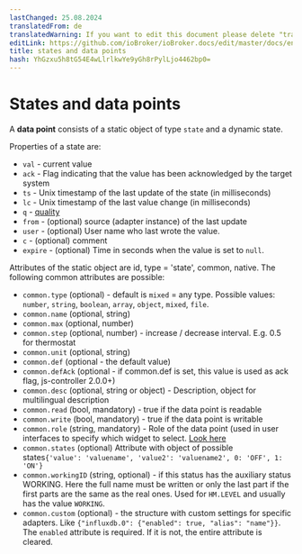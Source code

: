 ```yaml
---
lastChanged: 25.08.2024
translatedFrom: de
translatedWarning: If you want to edit this document please delete "translatedFrom" field, elsewise this document will be translated automatically again
editLink: https://github.com/ioBroker/ioBroker.docs/edit/master/docs/en/basics/states.md
title: states and data points
hash: YhGzxu5h8tG54E4wLlrlkwYe9yGh8rPylLjo4462bp0=
---
```

# States and data points
A **data point** consists of a static object of type `state` and a dynamic state.

Properties of a state are:

* `val` - current value
* `ack` - Flag indicating that the value has been acknowledged by the target system
* `ts` - Unix timestamp of the last update of the state (in milliseconds)
* `lc` - Unix timestamp of the last value change (in milliseconds)
* `q` - [quality](../dev/objectsschema.md#states)
* `from` - (optional) source (adapter instance) of the last update
* `user` - (optional) User name who last wrote the value.
* `c` - (optional) comment
* `expire` - (optional) Time in seconds when the value is set to `null`.

Attributes of the static object are id, type = 'state', common, native. The following common attributes are possible:

* `common.type` (optional) - default is `mixed` = any type. Possible values: `number`, `string`, `boolean`, `array`, `object`, `mixed`, `file`.
* `common.name` (optional, string)
* `common.max` (optional, number)
* `common.step` (optional, number) - increase / decrease interval. E.g. 0.5 for thermostat
* `common.unit` (optional, string)
* `common.def` (optional - the default value)
* `common.defAck` (optional - if common.def is set, this value is used as ack flag, js-controller 2.0.0+)
* `common.desc` (optional, string or object) - Description, object for multilingual description
* `common.read` (bool, mandatory) - true if the data point is readable
* `common.write` (bool, mandatory) - true if the data point is writable
* `common.role` (string, mandatory) - Role of the data point (used in user interfaces to specify which widget to select. [Look here](../dev/stateroles.md)
* `common.states` (optional) Attribute with object of possible states` {'value': 'valuename', 'value2': 'valuename2', 0: 'OFF', 1: 'ON'} `
* `common.workingID` (string, optional) - if this status has the auxiliary status WORKING. Here the full name must be written or only the last part if the first parts are the same as the real ones. Used for `HM.LEVEL` and usually has the value `WORKING`.
* `common.custom` (optional) - the structure with custom settings for specific adapters. Like `{"influxdb.0": {"enabled": true, "alias": "name"}}`. The `enabled` attribute is required. If it is not, the entire attribute is cleared.